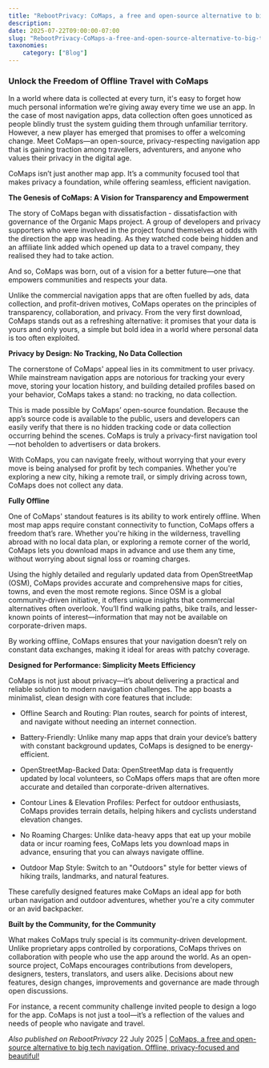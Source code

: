 ```yaml
---
title: "RebootPrivacy: CoMaps, a free and open-source alternative to big tech navigation. Offline, privacy-focused and beautiful!"
description: 
date: 2025-07-22T09:00:00-07:00
slug: "RebootPrivacy-CoMaps-a-free-and-open-source-alternative-to-big-tech-navigation-Offline-privacy-focused-and-beautiful"
taxonomies:
    category: ["Blog"]
---
```

 
### Unlock the Freedom of Offline Travel with CoMaps

In a world where data is collected at every turn, it's easy to forget how much personal information we’re giving away every time we use an app. In the case of most navigation apps, data collection often goes unnoticed as people blindly trust the system guiding them through unfamiliar territory. However, a new player has emerged that promises to offer a welcoming change. Meet CoMaps—an open-source, privacy-respecting navigation app that is gaining traction among travellers, adventurers, and anyone who values their privacy in the digital age.

CoMaps isn’t just another map app. It’s a community focused tool that makes privacy a foundation, while offering seamless, efficient navigation.

**The Genesis of CoMaps: A Vision for Transparency and Empowerment**

The story of CoMaps began with dissatisfaction - dissatisfaction with governance of the Organic Maps project. A group of developers and privacy supporters who were involved in the project found themselves at odds with the direction the app was heading. As they watched code being hidden and an affiliate link added which opened up data to a travel company, they realised they had to take action.

And so, CoMaps was born, out of a vision for a better future—one that empowers communities and respects your data.

Unlike the commercial navigation apps that are often fuelled by ads, data collection, and profit-driven motives, CoMaps operates on the principles of transparency, collaboration, and privacy. From the very first download, CoMaps stands out as a refreshing alternative: it promises that your data is yours and only yours, a simple but bold idea in a world where personal data is too often exploited.

**Privacy by Design: No Tracking, No Data Collection**

The cornerstone of CoMaps' appeal lies in its commitment to user privacy. While mainstream navigation apps are notorious for tracking your every move, storing your location history, and building detailed profiles based on your behavior, CoMaps takes a stand: no tracking, no data collection.

This is made possible by CoMaps’ open-source foundation. Because the app’s source code is available to the public, users and developers can easily verify that there is no hidden tracking code or data collection occurring behind the scenes. CoMaps is truly a privacy-first navigation tool—not beholden to advertisers or data brokers.

With CoMaps, you can navigate freely, without worrying that your every move is being analysed for profit by tech companies. Whether you're exploring a new city, hiking a remote trail, or simply driving across town, CoMaps does not collect any data.

**Fully Offline**

One of CoMaps' standout features is its ability to work entirely offline. When most map apps require constant connectivity to function, CoMaps offers a freedom that’s rare. Whether you're hiking in the wilderness, travelling abroad with no local data plan, or exploring a remote corner of the world, CoMaps lets you download maps in advance and use them any time, without worrying about signal loss or roaming charges.

Using the highly detailed and regularly updated data from OpenStreetMap (OSM), CoMaps provides accurate and comprehensive maps for cities, towns, and even the most remote regions. Since OSM is a global community-driven initiative, it offers unique insights that commercial alternatives often overlook. You’ll find walking paths, bike trails, and lesser-known points of interest—information that may not be available on corporate-driven maps.

By working offline, CoMaps ensures that your navigation doesn’t rely on constant data exchanges, making it ideal for areas with patchy coverage.

**Designed for Performance: Simplicity Meets Efficiency**

CoMaps is not just about privacy—it’s about delivering a practical and reliable solution to modern navigation challenges. The app boasts a minimalist, clean design with core features that include:

- Offline Search and Routing: Plan routes, search for points of interest, and navigate without needing an internet connection.

- Battery-Friendly: Unlike many map apps that drain your device’s battery with constant background updates, CoMaps is designed to be energy-efficient.

- OpenStreetMap-Backed Data: OpenStreetMap data is frequently updated by local volunteers, so CoMaps offers maps that are often more accurate and detailed than corporate-driven alternatives.

- Contour Lines & Elevation Profiles: Perfect for outdoor enthusiasts, CoMaps provides terrain details, helping hikers and cyclists understand elevation changes.

- No Roaming Charges: Unlike data-heavy apps that eat up your mobile data or incur roaming fees, CoMaps lets you download maps in advance, ensuring that you can always navigate offline.

- Outdoor Map Style: Switch to an "Outdoors" style for better views of hiking trails, landmarks, and natural features.

These carefully designed features make CoMaps an ideal app for both urban navigation and outdoor adventures, whether you're a city commuter or an avid backpacker.

**Built by the Community, for the Community**

What makes CoMaps truly special is its community-driven development. Unlike proprietary apps controlled by corporations, CoMaps thrives on collaboration with people who use the app around the world. As an open-source project, CoMaps encourages contributions from developers, designers, testers, translators, and users alike. Decisions about new features, design changes, improvements and governance are made through open discussions.

For instance, a recent community challenge invited people to design a logo for the app. CoMaps is not just a tool—it’s a reflection of the values and needs of people who navigate and travel.

_Also published on RebootPrivacy_
22 July 2025 | [CoMaps, a free and open-source alternative to big tech navigation. Offline, privacy-focused and beautiful!](https://rebootprivacy.com/news/687fae6056e6adf1a289aeaa)